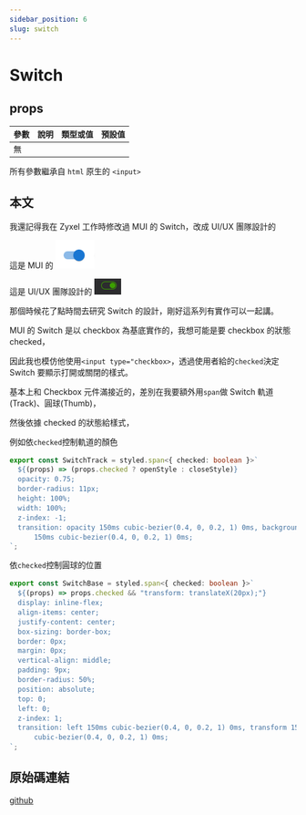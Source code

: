 ```yaml
---
sidebar_position: 6
slug: switch
---
```


# Switch

## props

| 參數 | 說明 | 類型或值 | 預設值 |
| ---- | ---- | -------- | ------ |
| 無   |

所有參數繼承自 `html` 原生的 `<input>`

## 本文

我還記得我在 Zyxel 工作時修改過 MUI 的 Switch，改成 UI/UX 團隊設計的

這是 MUI 的 ![MUI_Switch](./img/MUI_Switch.PNG)

這是 UI/UX 團隊設計的 ![Astra_Switch](./img/Astra_Switch.PNG)

那個時候花了點時間去研究 Switch 的設計，剛好這系列有實作可以一起講。

MUI 的 Switch 是以 checkbox 為基底實作的，我想可能是要 checkbox 的狀態 checked，

因此我也模仿他使用`<input type="checkbox>`，透過使用者給的`checked`決定 Switch 要顯示打開或關閉的樣式。

基本上和 Checkbox 元件滿接近的，差別在我要額外用`span`做 Switch 軌道(Track)、圓球(Thumb)，

然後依據 checked 的狀態給樣式，

例如依`checked`控制軌道的顏色

```typescript
export const SwitchTrack = styled.span<{ checked: boolean }>`
  ${(props) => (props.checked ? openStyle : closeStyle)}
  opacity: 0.75;
  border-radius: 11px;
  height: 100%;
  width: 100%;
  z-index: -1;
  transition: opacity 150ms cubic-bezier(0.4, 0, 0.2, 1) 0ms, background-color
      150ms cubic-bezier(0.4, 0, 0.2, 1) 0ms;
`;
```

依`checked`控制圓球的位置

```typescript
export const SwitchBase = styled.span<{ checked: boolean }>`
  ${(props) => props.checked && "transform: translateX(20px);"}
  display: inline-flex;
  align-items: center;
  justify-content: center;
  box-sizing: border-box;
  border: 0px;
  margin: 0px;
  vertical-align: middle;
  padding: 9px;
  border-radius: 50%;
  position: absolute;
  top: 0;
  left: 0;
  z-index: 1;
  transition: left 150ms cubic-bezier(0.4, 0, 0.2, 1) 0ms, transform 150ms
      cubic-bezier(0.4, 0, 0.2, 1) 0ms;
`;
```

## 原始碼連結

[github](https://github.com/ek2061/yuchi-ui/tree/main/src/components/Switch)
